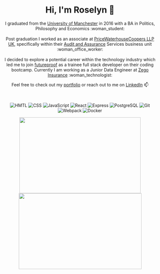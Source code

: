 <h1 align="center"> Hi, I'm Roselyn 💙</h1>

<p align="center">I graduated from the <a href="https://www.manchester.ac.uk/">University of Manchester</a> in 2016 with a BA in Politics, Philosophy and Economics :woman_student: <br><br> Post graduation I worked as an associate at <a href="https://www.pwc.co.uk/">PriceWaterhouseCoopers LLP UK</a>, specifically within their <a href="https://www.pwc.com/gx/en/services/audit-assurance.html">Audit and Assurance</a> Services business unit :woman_office_worker:<br><br> I decided to explore a potential career within the technology industry which led me to join <a href="https://getfutureproof.co.uk">futureproof</a> as a trainee full stack developer on their coding bootcamp.
Currently I am working as a Junior Data Engineer at <a href="https://www.zego.com/">Zego Insurance</a> :woman_technologist:
</p>

<p align="center">Feel free to check out my <a href="https://roselyn-le.netlify.app/">portfolio</a> or reach out to me on <a href="https://www.linkedin.com/in/roselynle/">LinkedIn</a> 📫</p>
<br>

<p align="center">
<img alt="HMTL" src="https://img.shields.io/badge/-HTML5-E34F26?style=flat-square&logo=html5&logoColor=white" />
<img alt="CSS" src="https://img.shields.io/badge/-CSS3-1572B6?style=flat-square&logo=css3&logoColor=white" />
<img alt="JavaScript" src="https://img.shields.io/badge/JavaScript-323330?style=flat-square&logo=javascript&logoColor=white"
<img alt="Nodejs" src="https://img.shields.io/badge/-Nodejs-43853d?style=flat-square&logo=Node.js&logoColor=white" />
<img alt="React" src="https://img.shields.io/badge/-React-45b8d8?style=flat-square&logo=react&logoColor=white" />
<img alt="Express" src="https://img.shields.io/badge/Express.js-404D59?style=flat-square&logo=express&logoColor=white" />
<img alt="PostgreSQL" src="https://img.shields.io/badge/-PostgreSQL-336791?style=flat-square&logo=postgresql" />
<img alt="Git" src="https://img.shields.io/badge/Git-F05032?style=flat-square&logo=git&logoColor=white" />
<img alt="Webpack" src="https://img.shields.io/badge/-Webpack-8DD6F9?style=flat-square&logo=webpack&logoColor=white" /> 
<img alt="Docker" src="https://img.shields.io/badge/-Docker-46a2f1?style=flat-square&logo=docker&logoColor=white" />
</p>

<p align="center">
    <img height="250px" width="400px" src="https://github-readme-stats.vercel.app/api/top-langs/?username=roselynle&layout=compact">
    <img height="250px" width="405px" src="https://github-readme-stats.vercel.app/api?username=roselynle&show_icons=true"><br><br>
    <a href="https://github.com/roselynle/github-readme-stats"></a>
</p>
